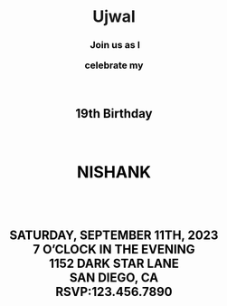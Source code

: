 # Ujwal
<html>
<head>
<title>INVITATION CARD
</title>
</head>
<body  style="background-image:url('Free-birthday-memes-images-623x810.jpg');" align="center">
<font color="Black" >
<h3>&nbspJoin us as I

celebrate my</h3><br><h2>
19th Birthday </h2><br>
<h1>NISHANK</h1><br><br>
<h2>SATURDAY, SEPTEMBER 11TH, 2023
<br>
7 O’CLOCK IN THE EVENING
<br>
1152 DARK STAR LANE
<br>
SAN DIEGO, CA
<br>
RSVP:123.456.7890</h2><br><br>
</body>
</html>
